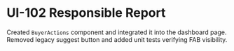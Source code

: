# UI-102 Responsible Report

Created `BuyerActions` component and integrated it into the dashboard page.
Removed legacy suggest button and added unit tests verifying FAB visibility.
